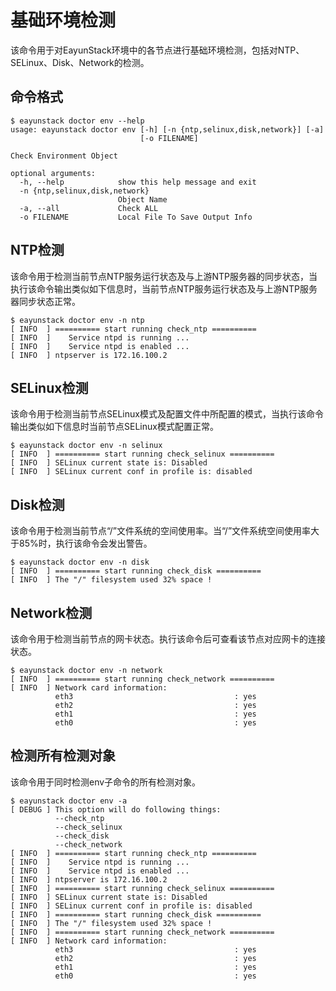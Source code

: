 # 基础环境检测

该命令用于对EayunStack环境中的各节点进行基础环境检测，包括对NTP、SELinux、Disk、Network的检测。

## 命令格式

```
$ eayunstack doctor env --help
usage: eayunstack doctor env [-h] [-n {ntp,selinux,disk,network}] [-a]
                             [-o FILENAME]

Check Environment Object

optional arguments:
  -h, --help            show this help message and exit
  -n {ntp,selinux,disk,network}
                        Object Name
  -a, --all             Check ALL
  -o FILENAME           Local File To Save Output Info
```

## NTP检测

该命令用于检测当前节点NTP服务运行状态及与上游NTP服务器的同步状态，当执行该命令输出类似如下信息时，当前节点NTP服务运行状态及与上游NTP服务器同步状态正常。

```
$ eayunstack doctor env -n ntp
[ INFO  ] ========== start running check_ntp ==========
[ INFO  ]    Service ntpd is running ...
[ INFO  ]    Service ntpd is enabled ...
[ INFO  ] ntpserver is 172.16.100.2
```

## SELinux检测

该命令用于检测当前节点SELinux模式及配置文件中所配置的模式，当执行该命令输出类似如下信息时当前节点SELinux模式配置正常。

```
$ eayunstack doctor env -n selinux
[ INFO  ] ========== start running check_selinux ==========
[ INFO  ] SELinux current state is: Disabled
[ INFO  ] SELinux current conf in profile is: disabled
```

## Disk检测

该命令用于检测当前节点“/”文件系统的空间使用率。当“/”文件系统空间使用率大于85%时，执行该命令会发出警告。

```
$ eayunstack doctor env -n disk
[ INFO  ] ========== start running check_disk ==========
[ INFO  ] The "/" filesystem used 32% space !
```

## Network检测

该命令用于检测当前节点的网卡状态。执行该命令后可查看该节点对应网卡的连接状态。

```
$ eayunstack doctor env -n network
[ INFO  ] ========== start running check_network ==========
[ INFO  ] Network card information:
          eth3                                    : yes
          eth2                                    : yes
          eth1                                    : yes
          eth0                                    : yes
```

## 检测所有检测对象

该命令用于同时检测env子命令的所有检测对象。

```
$ eayunstack doctor env -a
[ DEBUG ] This option will do following things:
          --check_ntp
          --check_selinux
          --check_disk
          --check_network
[ INFO  ] ========== start running check_ntp ==========
[ INFO  ]    Service ntpd is running ...
[ INFO  ]    Service ntpd is enabled ...
[ INFO  ] ntpserver is 172.16.100.2
[ INFO  ] ========== start running check_selinux ==========
[ INFO  ] SELinux current state is: Disabled
[ INFO  ] SELinux current conf in profile is: disabled
[ INFO  ] ========== start running check_disk ==========
[ INFO  ] The "/" filesystem used 32% space !
[ INFO  ] ========== start running check_network ==========
[ INFO  ] Network card information:
          eth3                                    : yes
          eth2                                    : yes
          eth1                                    : yes
          eth0                                    : yes

```




















